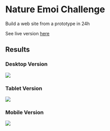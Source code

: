 # Nature Emoi Challenge

Build a web site from a prototype in 24h

See live version [here]()

## Results

### Desktop Version

![](./images/result_desktop_layout_light.png)

### Tablet Version

![](./images/result_mobile_layout_light.png)

### Mobile Version

![](./images/result_mobile_layout_light.png)
